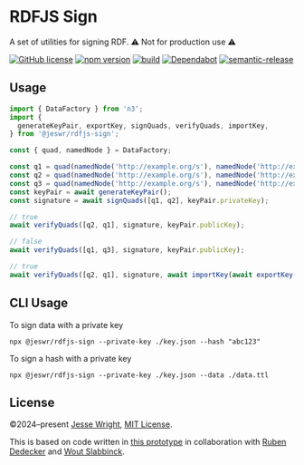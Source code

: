 # RDFJS Sign
A set of utilities for signing RDF. :warning: Not for production use :warning:

[![GitHub license](https://img.shields.io/github/license/jeswr/rdfjs-sign.svg)](https://github.com/jeswr/rdfjs-sign/blob/master/LICENSE)
[![npm version](https://img.shields.io/npm/v/@jeswr/rdfjs-sign.svg)](https://www.npmjs.com/package/@jeswr/rdfjs-sign)
[![build](https://img.shields.io/github/actions/workflow/status/jeswr/rdfjs-sign/nodejs.yml?branch=main)](https://github.com/jeswr/rdfjs-sign/tree/main/)
[![Dependabot](https://badgen.net/badge/Dependabot/enabled/green?icon=dependabot)](https://dependabot.com/)
[![semantic-release](https://img.shields.io/badge/%20%20%F0%9F%93%A6%F0%9F%9A%80-semantic--release-e10079.svg)](https://github.com/semantic-release/semantic-release)

## Usage
```ts
import { DataFactory } from 'n3';
import {
  generateKeyPair, exportKey, signQuads, verifyQuads, importKey,
} from '@jeswr/rdfjs-sign';

const { quad, namedNode } = DataFactory;

const q1 = quad(namedNode('http://example.org/s'), namedNode('http://example.org/p'), namedNode('http://example.org/o1'));
const q2 = quad(namedNode('http://example.org/s'), namedNode('http://example.org/p'), namedNode('http://example.org/o2'));
const q3 = quad(namedNode('http://example.org/s'), namedNode('http://example.org/p'), namedNode('http://example.org/o3'));
const keyPair = await generateKeyPair();
const signature = await signQuads([q1, q2], keyPair.privateKey);

// true
await verifyQuads([q2, q1], signature, keyPair.publicKey);

// false
await verifyQuads([q1, q3], signature, keyPair.publicKey);

// true
await verifyQuads([q2, q1], signature, await importKey(await exportKey(keyPair.publicKey)));
```

## CLI Usage
To sign data with a private key
```
npx @jeswr/rdfjs-sign --private-key ./key.json --hash "abc123"
```

To sign a hash with a private key
```
npx @jeswr/rdfjs-sign --private-key ./key.json --data ./data.ttl
```

## License
©2024–present
[Jesse Wright](https://github.com/jeswr),
[MIT License](https://github.com/jeswr/rdfjs-sign/blob/master/LICENSE).

This is based on code written in [this prototype](https://github.com/SolidLabResearch/Vienna-prototype/blob/a902b3351c70dc00bb2494cc331f6f21289ad0f5/packaging/createSignedPackage.ts) in collaboration with [Ruben Dedecker](https://github.com/Dexagod) and [Wout Slabbinck](https://github.com/woutslabbinck).

